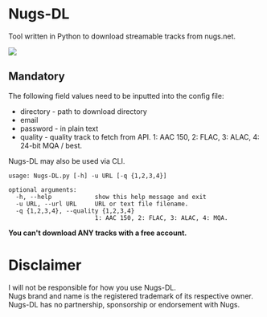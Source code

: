 # Nugs-DL
Tool written in Python to download streamable tracks from nugs.net. 

![](https://orion.feralhosting.com/sorrow/ngs.png)

## Mandatory ##
The following field values need to be inputted into the config file:
- directory - path to download directory
- email
- password - in plain text
- quality - quality track to fetch from API. 1: AAC 150, 2: FLAC, 3: ALAC, 4: 24-bit MQA / best.

Nugs-DL may also be used via CLI.    

```
usage: Nugs-DL.py [-h] -u URL [-q {1,2,3,4}]

optional arguments:
  -h, --help            show this help message and exit
  -u URL, --url URL     URL or text file filename.
  -q {1,2,3,4}, --quality {1,2,3,4}
                        1: AAC 150, 2: FLAC, 3: ALAC, 4: MQA.
  ```

**You can't download ANY tracks with a free account.**

# Disclaimer
I will not be responsible for how you use Nugs-DL.    
Nugs brand and name is the registered trademark of its respective owner.    
Nugs-DL has no partnership, sponsorship or endorsement with Nugs.    

